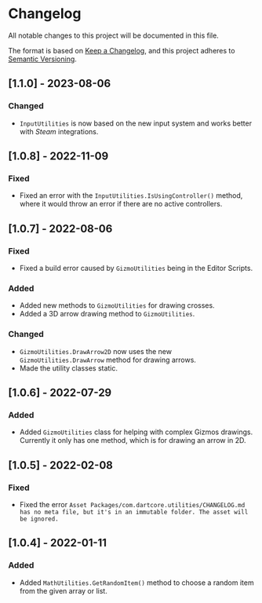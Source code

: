 # Changelog

All notable changes to this project will be documented in this file.

The format is based on [Keep a Changelog](https://keepachangelog.com/en/1.0.0/),
and this project adheres to [Semantic Versioning](https://semver.org/spec/v2.0.0.html).

## [1.1.0] - 2023-08-06

### Changed

-   `InputUtilities` is now based on the new input system and works better with *Steam* integrations.

## [1.0.8] - 2022-11-09

### Fixed

-   Fixed an error with the `InputUtilities.IsUsingController()` method, where it would throw an error if there are no active controllers.

## [1.0.7] - 2022-08-06

### Fixed

-   Fixed a build error caused by `GizmoUtilities` being in the Editor Scripts.

### Added

-   Added new methods to `GizmoUtilities` for drawing crosses.
-   Added a 3D arrow drawing method to `GizmoUtilities`.

### Changed

-   `GizmoUtilities.DrawArrow2D` now uses the new `GizmoUtilities.DrawArrow` method for drawing arrows.
-   Made the utility classes static.

## [1.0.6] - 2022-07-29

### Added

-   Added `GizmoUtilities` class for helping with complex Gizmos drawings. Currently it only has one method, which is for drawing an arrow in 2D.

## [1.0.5] - 2022-02-08

### Fixed

-   Fixed the error `Asset Packages/com.dartcore.utilities/CHANGELOG.md has no meta file, but it's in an immutable folder. The asset will be ignored.`

## [1.0.4] - 2022-01-11

### Added

-   Added `MathUtilities.GetRandomItem()` method to choose a random item from the given array or list.
